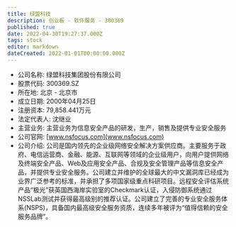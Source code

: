 ```yaml
---
title: 绿盟科技
description: 创业板 - 软件服务 - 300369
published: true
date: 2022-04-30T19:27:37.000Z
tags: stock
editor: markdown
dateCreated: 2022-01-01T00:00:00.000Z
---
```


- 公司名称: 绿盟科技集团股份有限公司
- 股票代码: 300369.SZ
- 所在地: 北京 - 北京市
- 成立日期: 2000年04月25日
- 注册资本: 79,858.441万元
- 法定代表人: 沈继业
- 主营业务: 主营业务为信息安全产品的研发，生产，销售及提供专业安全服务
- 公司官网: [www.nsfocus.com](www.nsfocus.com)
- 公司介绍: 公司是国内领先的企业级网络安全解决方案供应商。主要服务于政府、电信运营商、金融、能源、互联网等领域的企业级用户，向用户提供网络及终端安全产品、Web及应用安全产品、合规及安全管理产品等信息安全产品，并提供专业安全服务。公司建立并维护的全球最大的中文漏洞库已经成为业界广泛参考的标准，并承担了多项国家级重点科研项目。远程安全评估系统产品“极光”获英国西海岸实验室的Checkmark认证，入侵防御系统通过NSSLab测试并获得最高级别的推荐认证。公司建立了完善的专业安全服务体系(NSPS)，具备国内最高级安全服务资质，连续多年被评为“值得信赖的安全服务品牌”。


